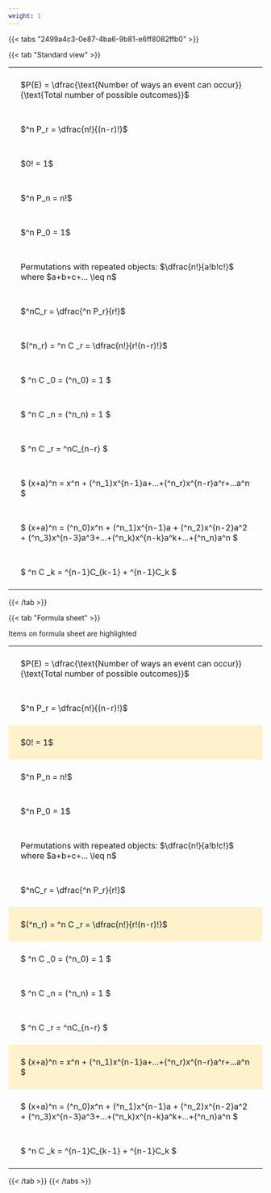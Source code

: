 ```yaml
---
weight: 1
---
```


{{< tabs "2499a4c3-0e87-4ba6-9b81-e6ff8082ffb0" >}}

{{< tab "Standard view" >}}

<style type="text/css">
#T_22bea th.col_heading {
  text-align: left;
  font-size: 1em;
}
#T_22bea td {
  text-align: left;
  font-size: 1em;
  padding: 1.5em;
}
</style>
<table id="T_22bea">
  <thead>
  </thead>
  <tbody>
    <tr>
      <td id="T_22bea_row0_col0" class="data row0 col0" >$P(E) = \dfrac{\text{Number of ways an event can occur}}{\text{Total number of possible outcomes}}$</td>
    </tr>
    <tr>
      <td id="T_22bea_row1_col0" class="data row1 col0" >$^n P_r = \dfrac{n!}{(n-r)!}$</td>
    </tr>
    <tr>
      <td id="T_22bea_row2_col0" class="data row2 col0" >$0! = 1$</td>
    </tr>
    <tr>
      <td id="T_22bea_row3_col0" class="data row3 col0" >$^n P_n = n!$</td>
    </tr>
    <tr>
      <td id="T_22bea_row4_col0" class="data row4 col0" >$^n P_0 = 1$</td>
    </tr>
    <tr>
      <td id="T_22bea_row5_col0" class="data row5 col0" >Permutations with repeated objects: $\dfrac{n!}{a!b!c!}$ where $a+b+c+... \leq n$</td>
    </tr>
    <tr>
      <td id="T_22bea_row6_col0" class="data row6 col0" >$^nC_r = \dfrac{^n P_r}{r!}$</td>
    </tr>
    <tr>
      <td id="T_22bea_row7_col0" class="data row7 col0" >$(^n_r) = ^n C _r = \dfrac{n!}{r!(n-r)!}$</td>
    </tr>
    <tr>
      <td id="T_22bea_row8_col0" class="data row8 col0" >$ ^n C _0 = (^n_0) = 1 $</td>
    </tr>
    <tr>
      <td id="T_22bea_row9_col0" class="data row9 col0" >$ ^n C _n = (^n_n) = 1 $</td>
    </tr>
    <tr>
      <td id="T_22bea_row10_col0" class="data row10 col0" >$ ^n C _r = ^nC_{n-r} $</td>
    </tr>
    <tr>
      <td id="T_22bea_row11_col0" class="data row11 col0" >$ (x+a)^n = x^n + (^n_1)x^{n-1}a+...+(^n_r)x^{n-r}a^r+...a^n    $</td>
    </tr>
    <tr>
      <td id="T_22bea_row12_col0" class="data row12 col0" >$ (x+a)^n = (^n_0)x^n + (^n_1)x^{n-1}a + (^n_2)x^{n-2}a^2 + (^n_3)x^{n-3}a^3+...+(^n_k)x^{n-k}a^k+...+(^n_n)a^n $</td>
    </tr>
    <tr>
      <td id="T_22bea_row13_col0" class="data row13 col0" >$ ^n C _k = ^{n-1}C_{k-1} + ^{n-1}C_k $</td>
    </tr>
  </tbody>
</table>
{{< /tab >}}

{{< tab "Formula sheet" >}}

Items on formula sheet are highlighted 
<br>
<style type="text/css">
#T_32d15 th.col_heading {
  text-align: left;
  font-size: 1em;
}
#T_32d15 td {
  text-align: left;
  font-size: 1em;
  padding: 1.5em;
}
#T_32d15_row0_col0, #T_32d15_row1_col0, #T_32d15_row3_col0, #T_32d15_row4_col0, #T_32d15_row5_col0, #T_32d15_row6_col0, #T_32d15_row8_col0, #T_32d15_row9_col0, #T_32d15_row10_col0, #T_32d15_row12_col0, #T_32d15_row13_col0 {
  background-color: rgba(0,0,0,0);
}
#T_32d15_row2_col0, #T_32d15_row7_col0, #T_32d15_row11_col0 {
  background-color: rgba(255,194,10, 0.2);
}
</style>
<table id="T_32d15">
  <thead>
  </thead>
  <tbody>
    <tr>
      <td id="T_32d15_row0_col0" class="data row0 col0" >$P(E) = \dfrac{\text{Number of ways an event can occur}}{\text{Total number of possible outcomes}}$</td>
    </tr>
    <tr>
      <td id="T_32d15_row1_col0" class="data row1 col0" >$^n P_r = \dfrac{n!}{(n-r)!}$</td>
    </tr>
    <tr>
      <td id="T_32d15_row2_col0" class="data row2 col0" >$0! = 1$</td>
    </tr>
    <tr>
      <td id="T_32d15_row3_col0" class="data row3 col0" >$^n P_n = n!$</td>
    </tr>
    <tr>
      <td id="T_32d15_row4_col0" class="data row4 col0" >$^n P_0 = 1$</td>
    </tr>
    <tr>
      <td id="T_32d15_row5_col0" class="data row5 col0" >Permutations with repeated objects: $\dfrac{n!}{a!b!c!}$ where $a+b+c+... \leq n$</td>
    </tr>
    <tr>
      <td id="T_32d15_row6_col0" class="data row6 col0" >$^nC_r = \dfrac{^n P_r}{r!}$</td>
    </tr>
    <tr>
      <td id="T_32d15_row7_col0" class="data row7 col0" >$(^n_r) = ^n C _r = \dfrac{n!}{r!(n-r)!}$</td>
    </tr>
    <tr>
      <td id="T_32d15_row8_col0" class="data row8 col0" >$ ^n C _0 = (^n_0) = 1 $</td>
    </tr>
    <tr>
      <td id="T_32d15_row9_col0" class="data row9 col0" >$ ^n C _n = (^n_n) = 1 $</td>
    </tr>
    <tr>
      <td id="T_32d15_row10_col0" class="data row10 col0" >$ ^n C _r = ^nC_{n-r} $</td>
    </tr>
    <tr>
      <td id="T_32d15_row11_col0" class="data row11 col0" >$ (x+a)^n = x^n + (^n_1)x^{n-1}a+...+(^n_r)x^{n-r}a^r+...a^n    $</td>
    </tr>
    <tr>
      <td id="T_32d15_row12_col0" class="data row12 col0" >$ (x+a)^n = (^n_0)x^n + (^n_1)x^{n-1}a + (^n_2)x^{n-2}a^2 + (^n_3)x^{n-3}a^3+...+(^n_k)x^{n-k}a^k+...+(^n_n)a^n $</td>
    </tr>
    <tr>
      <td id="T_32d15_row13_col0" class="data row13 col0" >$ ^n C _k = ^{n-1}C_{k-1} + ^{n-1}C_k $</td>
    </tr>
  </tbody>
</table>
{{< /tab >}}
{{< /tabs >}}